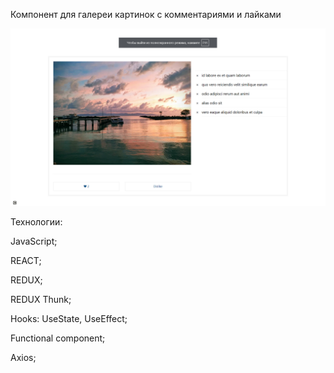Компонент для галереи картинок с комментариями и лайками


![Alt text](image.png)

Технологии:

JavaScript;

REACT;

REDUX;

REDUX Thunk;

Hooks: UseState, UseEffect;

Functional component;

Axios;
